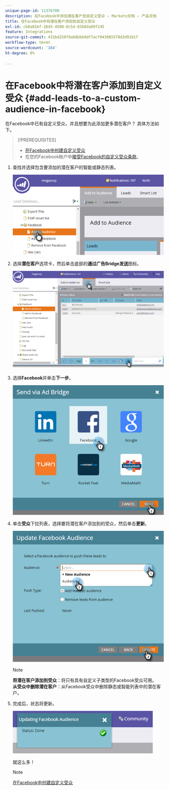 ```yaml
---
unique-page-id: 11376700
description: 在Facebook中添加潜在客户至自定义受众 — Marketo文档 — 产品文档
title: 在Facebook中将潜在客户添加到自定义受众
exl-id: cb8a81bf-2645-4500-8c54-03b8da09f245
feature: Integrations
source-git-commit: 431bd258f9a68bbb9df7acf043085578d3d91b1f
workflow-type: tm+mt
source-wordcount: '164'
ht-degree: 0%

---
```


# 在Facebook中将潜在客户添加到自定义受众 {#add-leads-to-a-custom-audience-in-facebook}

在Facebook中已有自定义受众，并且想要为此添加更多潜在客户？ 具体方法如下。

>[!PREREQUISITES]
>
>* [在Facebook中创建自定义受众](/help/marketo/product-docs/demand-generation/facebook/create-a-custom-audience-in-facebook.md)
>* 在您的Facebook帐户中[接受Facebook的自定义受众条款](https://www.facebook.com/ads/manage/customaudiences/tos.php)。
>

1. 查找并选择包含要添加的潜在客户的智能或静态列表。

   ![](assets/one.png)

1. 选择&#x200B;**潜在客户**&#x200B;选项卡，然后单击底部的&#x200B;**通过广告Bridge发送**&#x200B;图标。

   ![](assets/two-1.png)

1. 选择&#x200B;**Facebook**&#x200B;并单击&#x200B;**下一步**。

   ![](assets/three.png)

1. 单击&#x200B;**受众**&#x200B;下拉列表，选择要将潜在客户添加到的受众，然后单击&#x200B;**更新**。

   ![](assets/4.png)

   >[!NOTE]
   >
   >**将潜在客户添加到受众**：将只有具有自定义子类型的Facebook受众可用。\
   >**从受众中删除潜在客户**：从Facebook受众中删除静态或智能列表中的潜在客户。

1. 完成后，状态将更新。

   ![](assets/five-1.png)

   就这么多！

   >[!NOTE]
   >
   >[在Facebook中创建自定义受众](/help/marketo/product-docs/demand-generation/facebook/create-a-custom-audience-in-facebook.md)
